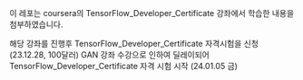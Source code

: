 이 레포는 coursera의 TensorFlow_Developer_Certificate 강좌에서 학습한 내용을 첨부하였습니다.

해당 강좌를 진행후 TensorFlow_Developer_Certificate 자격시험을 신청 (23.12.28, 100달러)
GAN 강좌 수강으로 인하여 딜레이되어 TensorFlow_Developer_Certificate 자격 시험 시작 (24.01.05 금)


